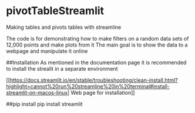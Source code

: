 # pivotTableStreamlit
Making tables and pivots tables with streamline

The code is for demonstrating how to make filters on a random data sets of 12,000 points and make plots from it
The main goal is to show the data to a webpage and manipulate it online


##Installation
As mentioned in the documentation page it is recommended to install the strealit in a separate environment

[[https://docs.streamlit.io/en/stable/troubleshooting/clean-install.html?highlight=cannot%20run%20streamline%20in%20terminal#install-streamlit-on-macos-linux| Web page for installation]]

##pip install
    pip install streamlit 

